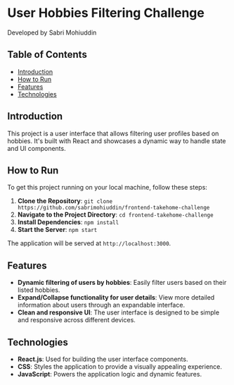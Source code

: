# User Hobbies Filtering Challenge

Developed by Sabri Mohiuddin

## Table of Contents

- [Introduction](#introduction)
- [How to Run](#how-to-run)
- [Features](#features)
- [Technologies](#technologies)

## Introduction

This project is a user interface that allows filtering user profiles based on hobbies. It's built with React and showcases a dynamic way to handle state and UI components.

## How to Run

To get this project running on your local machine, follow these steps:

1. **Clone the Repository**:
   `git clone https://github.com/sabrimohiuddin/frontend-takehome-challenge`
2. **Navigate to the Project Directory**:
   `cd frontend-takehome-challenge`
3. **Install Dependencies**:
   `npm install`
4. **Start the Server**:
   `npm start`

The application will be served at `http://localhost:3000`.

## Features

- **Dynamic filtering of users by hobbies**: Easily filter users based on their listed hobbies.
- **Expand/Collapse functionality for user details**: View more detailed information about users through an expandable interface.
- **Clean and responsive UI**: The user interface is designed to be simple and responsive across different devices.

## Technologies

- **React.js**: Used for building the user interface components.
- **CSS**: Styles the application to provide a visually appealing experience.
- **JavaScript**: Powers the application logic and dynamic features.
